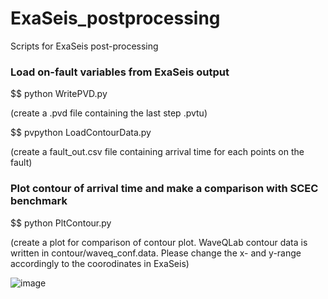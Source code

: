 # ExaSeis_postprocessing
Scripts for ExaSeis post-processing

### Load on-fault variables from ExaSeis output
$$ python WritePVD.py

(create a .pvd file containing the last step .pvtu)

$$ pvpython LoadContourData.py 

(create a fault_out.csv file containing arrival time for each points on the fault)

### Plot contour of arrival time and make a comparison with SCEC benchmark
$$ python PltContour.py

(create a plot for comparison of contour plot. WaveQLab contour data is written in contour/waveq_conf.data.  Please change the x- and y-range accordingly to the coorodinates in ExaSeis)

![image](https://github.com/daisy20170101/ExaSeis_postprocessing/blob/main/figures/fault_coutour.png)


